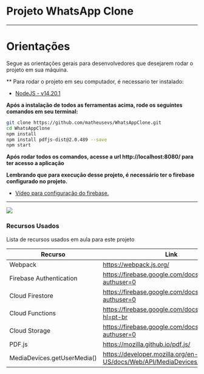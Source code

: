 # Projeto WhatsApp Clone

---

# Orientações

Segue as orientações gerais para desenvolvedores que desejarem rodar o projeto em sua máquina.

** Para rodar o projeto em seu computador, é necessario ter instalado: 

- <a href="https://nodejs.org/en/">NodeJS - v14.20.1</a>

**Após a instalação de todos as ferramentas acima, rode os seguintes comandos em seu terminal:**

```bash
git clone https://github.com/matheusevs/WhatsAppClone.git
cd WhatsAppClone
npm install
npm install pdfjs-dist@2.0.489 --save
npm start
```

**Após rodar todos os comandos, acesse a url http://localhost:8080/ para ter acesso a aplicação**

**Lembrando que para execução desse projeto, é necessário ter o firebase configurado no projeto.**

- <a href="https://www.youtube.com/watch?v=xJ6tEOcOBhY">Vídeo para configuração do firebase.</a>

---

<img src="img/gif.gif">


### Recursos Usados

Lista de recursos usados em aula para este projeto

| Recurso | Link |
| ------ | ------ |
| Webpack | https://webpack.js.org/ |
| Firebase Authentication | https://firebase.google.com/docs/auth/?authuser=0 |
| Cloud Firestore | https://firebase.google.com/docs/firestore/?authuser=0 |
| Cloud Functions | https://firebase.google.com/docs/functions/?hl=pt-br |
| Cloud Storage | https://firebase.google.com/docs/storage/?authuser=0 |
| PDF.js | https://mozilla.github.io/pdf.js/ |
| MediaDevices.getUserMedia() | https://developer.mozilla.org/en-US/docs/Web/API/MediaDevices/getUserMedia |

